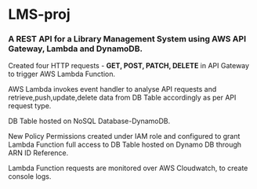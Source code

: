 # LMS-proj
### A REST API for a Library Management System using AWS API Gateway, Lambda and DynamoDB.

Created four HTTP requests - **GET, POST, PATCH, DELETE** in API Gateway to trigger AWS Lambda Function. 

AWS Lambda invokes event handler to analyse API requests and retrieve,push,update,delete data from DB Table accordingly as per API request type.

DB Table hosted on NoSQL Database-DynamoDB.

New Policy Permissions created under IAM role and configured to grant Lambda Function full access to DB Table hosted on Dynamo DB through ARN ID Reference.

Lambda Function requests are monitored over AWS Cloudwatch, to create console logs.
